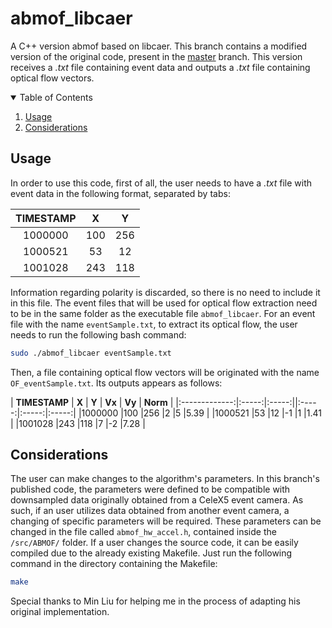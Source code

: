 # abmof_libcaer
A C++ version abmof based on libcaer. 
This branch contains a modified version of the original code, present in the [master](https://github.com/wzygzlm/abmof_libcaer/tree/master) branch. This version receives a *.txt* file containing event data and outputs a *.txt* file containing optical flow vectors.

<!-- TABLE OF CONTENTS -->
<details open="open">
  <summary>Table of Contents</summary>
  <ol>
    <li><a href="#usage">Usage</a></li>
    <li><a href="#considerations">Considerations</a></li>
  </ol>
</details>


<!-- Usage -->
## Usage

In order to use this code, first of all, the user needs to have a *.txt* file with event data in the following format, separated by tabs:

| **TIMESTAMP** | **X**	| **Y** |
|:-------------:|:-----:|:-----:|
|1000000	|100	|256	|
|1000521	|53	|12	|
|1001028	|243	|118	|

Information regarding polarity is discarded, so there is no need to include it in this file.
The event files that will be used for optical flow extraction need to be in the same folder as the executable file `abmof_libcaer`. For an event file with the name `eventSample.txt`, to extract its optical flow, the user needs to run the following bash command:
```sh
sudo ./abmof_libcaer eventSample.txt
```

Then, a file containing optical flow vectors will be originated with the name `OF_eventSample.txt`. Its outputs appears as follows:

| **TIMESTAMP** | **X** | **Y**	| **Vx** | **Vy** | **Norm** |
|:-------------:|:-----:|:-----:||:-----:|:-----:|:-----:|
|1000000	|100	|256	|2	|5	|5.39	|
|1000521	|53	|12	|-1	|1	|1.41	|
|1001028	|243	|118	|7	|-2	|7.28	|

<!-- Considerations -->
## Considerations

The user can make changes to the algorithm's parameters. In this branch's published code, the parameters were defined to be compatible with downsampled data originally obtained from a CeleX5 event camera. As such, if an user utilizes data obtained from another event camera, a changing of specific parameters will be required. These parameters can be changed in the file called `abmof_hw_accel.h`, contained inside the `/src/ABMOF/` folder.
If a user changes the source code, it can be easily compiled due to the already existing Makefile. Just run the following command in the directory containing the Makefile:
 ```sh
make
```

Special thanks to Min Liu for helping me in the process of adapting his original implementation.
